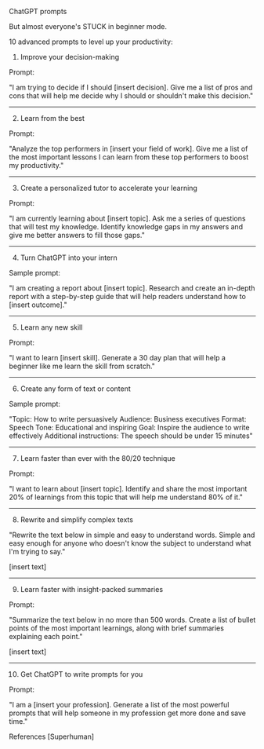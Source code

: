 ChatGPT prompts

But almost everyone's STUCK in beginner mode.

10 advanced prompts to level up your productivity:

1. Improve your decision-making

Prompt:

"I am trying to decide if I should [insert decision]. Give me a list of pros and cons that will help me decide why I should or shouldn't make this decision."
________

2. Learn from the best

Prompt:

"Analyze the top performers in [insert your field of work]. Give me a list of the most important lessons I can learn from these top performers to boost my productivity." 
________

3. Create a personalized tutor to accelerate your learning

Prompt:

"I am currently learning about [insert topic]. Ask me a series of questions that will test my knowledge. Identify knowledge gaps in my answers and give me better answers to fill those gaps."
________

4. Turn ChatGPT into your intern

Sample prompt:

"I am creating a report about [insert topic]. Research and create an in-depth report with a step-by-step guide that will help readers understand how to [insert outcome]."
________

5. Learn any new skill

Prompt:

"I want to learn [insert skill]. Generate a 30 day plan that will help a beginner like me learn the skill from scratch."
________

6. Create any form of text or content

Sample prompt:

"Topic: How to write persuasively
Audience: Business executives
Format: Speech
Tone: Educational and inspiring
Goal: Inspire the audience to write effectively
Additional instructions: The speech should be under 15 minutes"
________

7. Learn faster than ever with the 80/20 technique

Prompt:

"I want to learn about [insert topic]. Identify and share the most important 20% of learnings from this topic that will help me understand 80% of it."
________

8. Rewrite and simplify complex texts

"Rewrite the text below in simple and easy to understand words. Simple and easy enough for anyone who doesn't know the subject to understand what I'm trying to say."

[insert text]
________

9. Learn faster with insight-packed summaries

Prompt:

"Summarize the text below in no more than 500 words. Create a list of bullet points of the most important learnings, along with brief summaries explaining each point."

[insert text]
________

10. Get ChatGPT to write prompts for you

Prompt:

"I am a [insert your profession]. Generate a list of the most powerful prompts that will help someone in my profession get more done and save time."


References
[Superhuman]
